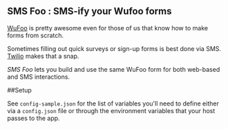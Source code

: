 SMS Foo : SMS-ify your Wufoo forms
---

[WuFoo](http://wufoo.com) is pretty awesome even for those of us that know how to make forms from scratch.

Sometimes filling out quick surveys or sign-up forms is best done via SMS. [Twilio](http://twilio.com) makes that a snap.

_SMS Foo_ lets you build and use the same WuFoo form for both web-based and SMS interactions.

##Setup

See `config-sample.json` for the list of variables you'll need to define either via a `config.json` file or through the environment variables that your host passes to the app.
